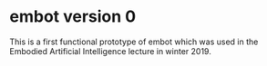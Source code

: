 # embot version 0
This is a first functional prototype of embot which was used in the Embodied Artificial Intelligence lecture in winter 2019.
